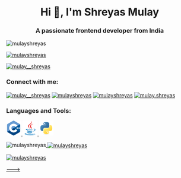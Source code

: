 <h1 align="center">Hi 👋, I'm Shreyas Mulay</h1>
<h3 align="center">A passionate frontend developer from India</h3>

<p align="left"> <img src="https://komarev.com/ghpvc/?username=mulayshreyas&label=Profile%20views&color=0e75b6&style=flat" alt="mulayshreyas" /> </p>

<p align="left"> <a href="https://github.com/ryo-ma/github-profile-trophy"><img src="https://github-profile-trophy.vercel.app/?username=mulayshreyas" alt="mulayshreyas" /></a> </p>

<p align="left"> <a href="https://twitter.com/mulay__shreyas" target="blank"><img src="https://img.shields.io/twitter/follow/mulay__shreyas?logo=twitter&style=for-the-badge" alt="mulay__shreyas" /></a> </p>

<h3 align="left">Connect with me:</h3>
<p align="left">
<a href="https://twitter.com/mulay__shreyas" target="blank"><img align="center" src="https://raw.githubusercontent.com/rahuldkjain/github-profile-readme-generator/master/src/images/icons/Social/twitter.svg" alt="mulay__shreyas" height="30" width="40" /></a>
<a href="https://linkedin.com/in/mulayshreyas" target="blank"><img align="center" src="https://raw.githubusercontent.com/rahuldkjain/github-profile-readme-generator/master/src/images/icons/Social/linked-in-alt.svg" alt="mulayshreyas" height="30" width="40" /></a>
<a href="https://fb.com/mulayshreyas" target="blank"><img align="center" src="https://raw.githubusercontent.com/rahuldkjain/github-profile-readme-generator/master/src/images/icons/Social/facebook.svg" alt="mulayshreyas" height="30" width="40" /></a>
<a href="https://instagram.com/mulay.shreyas" target="blank"><img align="center" src="https://raw.githubusercontent.com/rahuldkjain/github-profile-readme-generator/master/src/images/icons/Social/instagram.svg" alt="mulay.shreyas" height="30" width="40" /></a>
</p>

<h3 align="left">Languages and Tools:</h3>
<p align="left"> <a href="https://www.w3schools.com/cpp/" target="_blank"> <img src="https://raw.githubusercontent.com/devicons/devicon/master/icons/cplusplus/cplusplus-original.svg" alt="cplusplus" width="40" height="40"/> </a> <a href="https://www.java.com" target="_blank"> <img src="https://raw.githubusercontent.com/devicons/devicon/master/icons/java/java-original.svg" alt="java" width="40" height="40"/> </a> </a> <a href="https://www.python.org" target="_blank"> <img src="https://raw.githubusercontent.com/devicons/devicon/master/icons/python/python-original.svg" alt="python" width="40" height="40"/>
</p>

<p><img align="left" src="https://github-readme-stats.vercel.app/api/top-langs?username=mulayshreyas&show_icons=true&locale=en&layout=compact" alt="mulayshreyas" /></p>

<p>&nbsp;<img align="center" src="https://github-readme-stats.vercel.app/api?username=mulayshreyas&show_icons=true&locale=en" alt="mulayshreyas" /></p>

<p><img align="center" src="https://github-readme-streak-stats.herokuapp.com/?user=mulayshreyas&" alt="mulayshreyas" /></p>

--->
